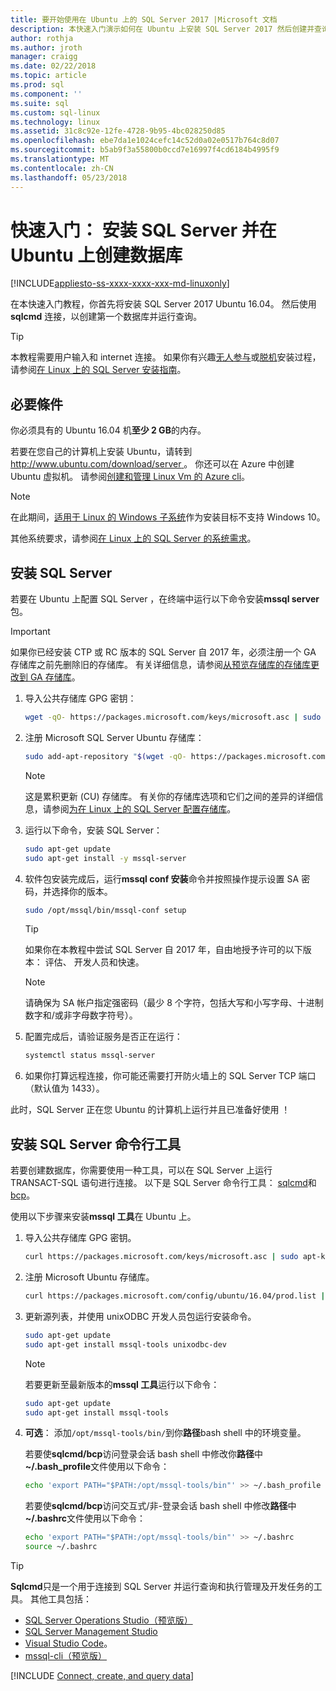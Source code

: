 ```yaml
---
title: 要开始使用在 Ubuntu 上的 SQL Server 2017 |Microsoft 文档
description: 本快速入门演示如何在 Ubuntu 上安装 SQL Server 2017 然后创建并查询使用 sqlcmd 数据库。
author: rothja
ms.author: jroth
manager: craigg
ms.date: 02/22/2018
ms.topic: article
ms.prod: sql
ms.component: ''
ms.suite: sql
ms.custom: sql-linux
ms.technology: linux
ms.assetid: 31c8c92e-12fe-4728-9b95-4bc028250d85
ms.openlocfilehash: ebe7da1e1024cefc14c52d0a02e0517b764c8d07
ms.sourcegitcommit: b5ab9f3a55800b0ccd7e16997f4cd6184b4995f9
ms.translationtype: MT
ms.contentlocale: zh-CN
ms.lasthandoff: 05/23/2018
---
```

# <a name="quickstart-install-sql-server-and-create-a-database-on-ubuntu"></a>快速入门： 安装 SQL Server 并在 Ubuntu 上创建数据库

[!INCLUDE[appliesto-ss-xxxx-xxxx-xxx-md-linuxonly](../includes/appliesto-ss-xxxx-xxxx-xxx-md-linuxonly.md)]

在本快速入门教程，你首先将安装 SQL Server 2017 Ubuntu 16.04。 然后使用 **sqlcmd** 连接，以创建第一个数据库并运行查询。

> [!TIP]
> 本教程需要用户输入和 internet 连接。 如果你有兴趣[无人参与](sql-server-linux-setup.md#unattended)或[脱机](sql-server-linux-setup.md#offline)安装过程，请参阅[在 Linux 上的 SQL Server 安装指南](sql-server-linux-setup.md)。

## <a name="prerequisites"></a>必要條件

你必须具有的 Ubuntu 16.04 机**至少 2 GB**的内存。

若要在您自己的计算机上安装 Ubuntu，请转到[ http://www.ubuntu.com/download/server ](http://www.ubuntu.com/download/server)。 你还可以在 Azure 中创建 Ubuntu 虚拟机。 请参阅[创建和管理 Linux Vm 的 Azure cli](https://docs.microsoft.com/azure/virtual-machines/linux/tutorial-manage-vm)。

> [!NOTE]
> 在此期间，[适用于 Linux 的 Windows 子系统](https://msdn.microsoft.com/commandline/wsl/about)作为安装目标不支持 Windows 10。

其他系统要求，请参阅[在 Linux 上的 SQL Server 的系统需求](sql-server-linux-setup.md#system)。

## <a id="install"></a>安装 SQL Server

若要在 Ubuntu 上配置 SQL Server ，在终端中运行以下命令安装**mssql server**包。

> [!IMPORTANT]
> 如果你已经安装 CTP 或 RC 版本的 SQL Server 自 2017 年，必须注册一个 GA 存储库之前先删除旧的存储库。 有关详细信息，请参阅[从预览存储库的存储库更改到 GA 存储库](sql-server-linux-change-repo.md)。

1. 导入公共存储库 GPG 密钥：

   ```bash
   wget -qO- https://packages.microsoft.com/keys/microsoft.asc | sudo apt-key add -
   ```

1. 注册 Microsoft SQL Server Ubuntu 存储库：

   ```bash
   sudo add-apt-repository "$(wget -qO- https://packages.microsoft.com/config/ubuntu/16.04/mssql-server-2017.list)"
   ```

   > [!NOTE]
   > 这是累积更新 (CU) 存储库。 有关你的存储库选项和它们之间的差异的详细信息，请参阅[为在 Linux 上的 SQL Server 配置存储库](sql-server-linux-change-repo.md)。

1. 运行以下命令，安装 SQL Server：

   ```bash
   sudo apt-get update
   sudo apt-get install -y mssql-server
   ```

1. 软件包安装完成后，运行**mssql conf 安装**命令并按照操作提示设置 SA 密码，并选择你的版本。

   ```bash
   sudo /opt/mssql/bin/mssql-conf setup
   ```

   > [!TIP]
   > 如果你在本教程中尝试 SQL Server 自 2017 年，自由地授予许可的以下版本： 评估、 开发人员和快速。

   > [!NOTE]
   > 请确保为 SA 帐户指定强密码（最少 8 个字符，包括大写和小写字母、十进制数字和/或非字母数字符号）。

1. 配置完成后，请验证服务是否正在运行：

   ```bash
   systemctl status mssql-server
   ```

1. 如果你打算远程连接，你可能还需要打开防火墙上的 SQL Server TCP 端口 （默认值为 1433）。

此时，SQL Server 正在您 Ubuntu 的计算机上运行并且已准备好使用 ！

## <a id="tools"></a>安装 SQL Server 命令行工具

若要创建数据库，你需要使用一种工具，可以在 SQL Server 上运行 TRANSACT-SQL 语句进行连接。 以下是 SQL Server 命令行工具： [sqlcmd](../tools/sqlcmd-utility.md)和[bcp](../tools/bcp-utility.md)。

使用以下步骤来安装**mssql 工具**在 Ubuntu 上。 

1. 导入公共存储库 GPG 密钥。

   ```bash
   curl https://packages.microsoft.com/keys/microsoft.asc | sudo apt-key add -
   ```

1. 注册 Microsoft Ubuntu 存储库。

   ```bash
   curl https://packages.microsoft.com/config/ubuntu/16.04/prod.list | sudo tee /etc/apt/sources.list.d/msprod.list
   ```

1. 更新源列表，并使用 unixODBC 开发人员包运行安装命令。

   ```bash
   sudo apt-get update 
   sudo apt-get install mssql-tools unixodbc-dev
   ```

   > [!Note] 
   > 若要更新至最新版本的**mssql 工具**运行以下命令：
   >    ```bash
   >   sudo apt-get update 
   >   sudo apt-get install mssql-tools 
   >   ```

1. **可选**： 添加`/opt/mssql-tools/bin/`到你**路径**bash shell 中的环境变量。

   若要使**sqlcmd/bcp**访问登录会话 bash shell 中修改你**路径**中 **~/.bash_profile**文件使用以下命令：

   ```bash
   echo 'export PATH="$PATH:/opt/mssql-tools/bin"' >> ~/.bash_profile
   ```

   若要使**sqlcmd/bcp**访问交互式/非-登录会话 bash shell 中修改**路径**中 **~/.bashrc**文件使用以下命令：

   ```bash
   echo 'export PATH="$PATH:/opt/mssql-tools/bin"' >> ~/.bashrc
   source ~/.bashrc
   ```

> [!TIP]
> **Sqlcmd**只是一个用于连接到 SQL Server 并运行查询和执行管理及开发任务的工具。 其他工具包括：
>
> * [SQL Server Operations Studio（预览版）](../sql-operations-studio/what-is.md)
> * [SQL Server Management Studio](sql-server-linux-manage-ssms.md)
> * [Visual Studio Code](sql-server-linux-develop-use-vscode.md)。
> * [mssql-cli（预览版）](https://blogs.technet.microsoft.com/dataplatforminsider/2017/12/12/try-mssql-cli-a-new-interactive-command-line-tool-for-sql-server/)

[!INCLUDE [Connect, create, and query data](../includes/sql-linux-quickstart-connect-query.md)]
